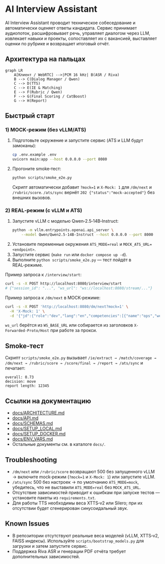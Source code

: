 # AI Interview Assistant

AI Interview Assistant проводит техническое собеседование и автоматически
оценяет ответы кандидата. Сервис принимает аудиопоток, расшифровывает речь,
управляет диалогом через LLM, извлекает навыки и проекты, сопоставляет их с
вакансией, выставляет оценки по рубрике и возвращает итоговый отчёт.

## Архитектура на пальцах

```mermaid
graph LR
    A[Клиент / WebRTC] -->|PCM 16 kHz| B(ASR / Riva)
    B --> C(Dialog Manager / Qwen)
    C --> D(TTS)
    C --> E(IE & Matching)
    E --> F(Rubric / Qwen)
    F --> G(Final Scoring / CatBoost)
    G --> H(Report)
```

## Быстрый старт

### 1) MOCK‑режим (без vLLM/ATS)

1. Подготовьте окружение и запустите сервис (ATS и LLM будут замоканы):
   ```bash
   cp .env.example .env
   uvicorn main:app --host 0.0.0.0 --port 8080
   ```
2. Прогоните smoke‑тест:
   ```bash
   python scripts/smoke_e2e.py
   ```
   Скрипт автоматически добавит `?mock=1` и `X-Mock: 1` для `/dm/next` и `/rubric/score`.
   `/ats/sync` вернёт `202 {"status":"mock-accepted"}` без внешних вызовов.

### 2) REAL‑режим (с vLLM и ATS)

1. Запустите vLLM с моделью Qwen‑2.5‑14B‑Instruct:
   ```bash
   python -m vllm.entrypoints.openai.api_server \
       --model Qwen/Qwen2.5-14B-Instruct --host 0.0.0.0 --port 8000
   ```
2. Установите переменные окружения `ATS_MODE=real` и `MOCK_ATS_URL=<endpoint>`.
3. Запустите сервис (`make run` или `docker compose up -d`).
4. Выполните `python scripts/smoke_e2e.py` — тест пойдёт в REAL‑режиме.

Пример запроса к `/interview/start`:

```bash
curl -s -X POST http://localhost:8080/interview/start
# {"session_id": "...", "ws_url": "ws://localhost:8080/stream/..."}
```

Пример запроса к `/dm/next` в MOCK‑режиме:

```bash
curl -s -X POST 'http://localhost:8080/dm/next?mock=1' \
  -H 'X-Mock: 1' \
  -d '{"jd":{"role":"dev","lang":"en","competencies":[{"name":"ops","weight":1.0,"indicators":[{"name":"monitoring"}]}],"knockouts":[]},"context":{"turns":[{"role":"user","text":"hi"}]},"coverage":{"per_indicator":{"monitoring":0.0},"per_competency":{"ops":0.0}}}'
```

`ws_url` берётся из `WS_BASE_URL` или собирается из заголовков
`X-Forwarded-Proto/Host` при работе за прокси.

## Smoke‑тест

Скрипт `scripts/smoke_e2e.py` вызывает `/ie/extract → /match/coverage →
/dm/next → /rubric/score → /score/final → /report → /ats/sync` и печатает:

```
overall: 0.73
decision: move
report length: 12345
```

## Ссылки на документацию

- [docs/ARCHITECTURE.md](docs/ARCHITECTURE.md)
- [docs/API.md](docs/API.md)
- [docs/SCHEMAS.md](docs/SCHEMAS.md)
- [docs/SETUP_LOCAL.md](docs/SETUP_LOCAL.md)
- [docs/SETUP_DOCKER.md](docs/SETUP_DOCKER.md)
- [docs/ENV_VARS.md](docs/ENV_VARS.md)
- Остальные документы см. в каталоге `docs/`.

## Troubleshooting

- `/dm/next` или `/rubric/score` возвращают 500 без запущенного vLLM → включите
  mock‑режим (`?mock=1` и `X-Mock: 1`) или запустите vLLM.
- `/ats/sync` 500 без настроек → по умолчанию `ATS_MODE=mock`, убедитесь, что
  не выставили `ATS_MODE=real` без `MOCK_ATS_URL`.
- Отсутствие зависимостей приводит к ошибкам при запуске тестов — установите
  пакеты из `requirements.txt`.
- Для работы TTS необходимы веса XTTS‑v2 или Silero; при их отсутствии будет
  сгенерирован синусоидальный звук.

## Known Issues

- В репозитории отсутствуют реальные веса моделей (vLLM, XTTS‑v2, FAISS
  индексы). Используйте `scripts/bootstrap_models.py` для загрузки и затем
  запустите сервис.
- Поддержка Riva ASR и генерации PDF отчёта требует дополнительных
  зависимостей.

